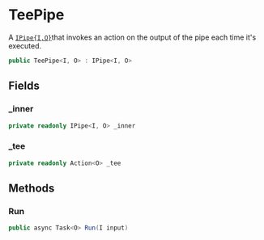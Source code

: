 # TeePipe
A [`IPipe{I,O}`](./IPipe{I,O}.md)that invokes an action on the output of the pipe each time it's executed.

```cs
public TeePipe<I, O> : IPipe<I, O>
```

## Fields
### _inner
```cs
private readonly IPipe<I, O> _inner
```

### _tee
```cs
private readonly Action<O> _tee
```

## Methods
### Run
```cs
public async Task<O> Run(I input)
```

